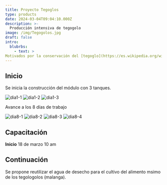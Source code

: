 ```yaml
---
title: Proyecto Tegoglos
type: products
date: 2024-03-04T09:04:10.000Z
description: >-
  Producción intensiva de tegogolo
image: /img/Tegogolos.jpg
draft: false
intro: 
  blubrbs:
    - text: >
Motivados por la conservación del [tegoglo](https://es.wikipedia.org/wiki/Pomacea) nativo de la laguna de Catemaco; se inicia este proyecto, buscando reducir su pesca en la laguna misma y producir asi intensivamente en un ambiente controlado un producto de calidad adecuada para el consumo humano.
---
```


## Inicio

Se inicia la construcción del módulo con 3 tanques.

![dia1-1](/img/0503-1.jpg) 
![dia1-2](/img/0503-2.jpg)
![dia1-3](/img/0503-3.jpg)

Avance a los 8 días de trabajo

![dia8-1](/img/1203-1.jpg) 
![dia8-2](/img/1203-2.jpg)
![dia8-3](/img/1203-3.jpg)
![dia8-4](/img/1203-4.jpg)


## Capacitación

__Inicio__ 18 de marzo 10 am

## Continuación

Se propone reutilizar el agua de desecho para el cultivo del alimento msimo de los tegologolos (malanga).

